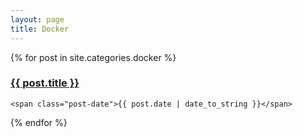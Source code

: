 ```yaml
---
layout: page
title: Docker
---
```


<div class="posts">
  {% for post in site.categories.docker %}
  <div class="post">
    <h3 class="post-title">
      <a href="{{ site.url }}{{ post.url }}">
        {{ post.title }}
      </a>
    </h3>

    <span class="post-date">{{ post.date | date_to_string }}</span>
  </div>
  {% endfor %}
</div>
